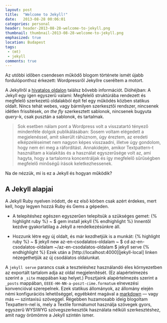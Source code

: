 ```yaml
---
layout: post
title:  "Welcome to Jekyll!"
date:   2013-08-28 00:06:01
categories: personal
header: header-2013-08-28-welcome-to-jekyll.png
thumbnail: thumbnail-2013-08-28-welcome-to-jekyll.png
emphasized: true
location: Budapest
tags:
 - (mt)
 - jekyll
comments: true
---
```


Az utóbbi időben csendesen működő blogom története ismét újabb fordulóponthoz érkezett: Wordpressről Jekyllre cseréltem
a motort.

<!--more-->

A Jekyllről a [hivatalos oldalon][jekyll-official] találsz bővebb információt. Dióhéjban: A Jekyll egy igen egyszerű valami:
Megfelelő struktúrába rendezett és megfelelő szerkezetű oldalakból épít fel egy működés közben statikus oldalt. Nincs
tehát webes, vagy bármilyen szerkesztői rendszer, nincsenek idétlen frissítések, _on the fly_ szerkesztett sablonok,
nincsenek bugyuta _query_-k, csak pusztán a sablonok, és tartalmak.

> Sok esetben nálam pont a Wordpress volt a visszatartó tényező mindenféle dolgok publikálásában: Sosem voltam elégedett
> a megjelenéssel, amit sikerült ráhúznom, úgy éreztem, az eredeti elképzeléseimet nem nagyon képes visszaadni, illetve
> úgy gondolom, hogy nem éri meg a ráfordítást. Annakidején, amikor Textpattern-t használtam a kialakítás és a használat
> egyszerűsége volt az, ami hagyta, hogy a tartalomra koncentráljak és így megfelelő sűrűségben megfelelő minőségű írások
> keletkezhessenek.

Na de nézzük, mi is ez a Jekyll és hogyan működik?

A Jekyll alapjai
----------------
A Jekyll Ruby nyelven iródott, de ez első körben csak azért érdekes, mert kell, hogy legyen hozzá Ruby és Gems a gépeden.

- A telepítéshez egészen egyszerűen telepítsük a szükséges gemet:
{% highlight ruby %}
~ $ gem install jekyll
{% endhighlight %}
Innentől kezdve gyakorlatilag a Jekyll a rendelkezésünkre áll.

- Hozzunk létre egy új oldalt, és már kezdhetjük is a munkát:
{% highlight ruby %}
~ $ jekyll new az-en-csodalatos-oldalam
~ $ cd az-en-csodalatos-oldalam
~/az-en-csodalatos-oldalam $ jekyll serve
{% endhighlight %}
Ezek után a [http://localhost:4000][jekyll-local] linken nézegethetjük az új csodálatos oldalunkat.

A `jekyll serve` parancs csak a teszteléshez használandó éles környezetben az exportált tartalom adja az oldal megjelenítését.
(Ez alapértelmezés szerint a `_site` mappában kap helyet.)
Posztjaink alapértelmezés szerint a `_posts` mappában, `EEEE-HH-NN-a-poszt-cime.formatum` elnevezési konvencióval szerepelnek.
Ezek statikus állományok, az állomány elején némi konfigurációs lehetőséggel, egyébként magával a [markdown][markdown]
&mdash; vagy más &mdash; szintaxisú szöveggel. Régebben huzamosabb ideig blogoltam Texpattern-nel is, mely a Textile formátumot
használja szövegek gyors, egyszerű WYSIWYG szövegszerkesztők használata nélküli szerkesztéshez, amit nagy örömömre a Jekyll
szintén ismer.

[jekyll-official]:  http://jekyllrb.com
[jekyll-obama]:     http://kylerush.net/blog/meet-the-obama-campaigns-250-million-fundraising-platform/
[markdown]:         http://daringfireball.net/projects/markdown/basics

